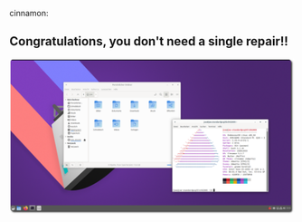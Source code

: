 cinnamon: 
## Congratulations, you don't need a single repair!!

![eos-cinnamon](https://raw.githubusercontent.com/endeavouros-team/endeavouros-DE-fixes/main/cinnamon/cinnamon.png)

